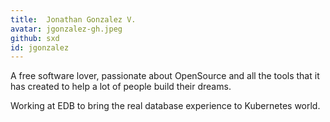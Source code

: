 ```yaml
---
title:  Jonathan Gonzalez V.
avatar: jgonzalez-gh.jpeg
github: sxd
id: jgonzalez
---
```


A free software lover, passionate about OpenSource and all the tools that
it has created to help a lot of people build their dreams.

Working at EDB to bring the real database experience to Kubernetes world.
